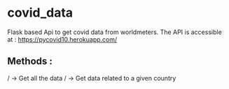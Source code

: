 # covid_data
 Flask based Api to get covid data from worldmeters.
The API is accessible at : https://pycovid10.herokuapp.com/

## Methods :
/ -> Get all the data
/<country name> -> Get data related to a given country
